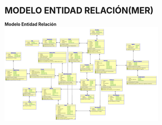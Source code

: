 # MODELO ENTIDAD RELACIÓN(MER) 

**Modelo Entidad Relación**
<br>
<img src="../Images/Mer/MER.png" alt="MER" width="500">

